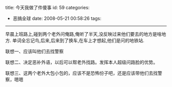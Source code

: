 title: 今天我做了件傻事
id: 59
categories:
  - 恶搞全球
date: 2008-05-21 00:58:26
tags:
---

<div id="msgcns!9697D6160EFEBC17!1664" class="bvMsg">

早晨上班路上,碰到两个老外问俺路,俺听了半天,没反映过来他们要去的地方是啥地方.
单词全忘记鸟,后来,后来到了换车,在车上才想起,他们是问的地铁站.

联想一、应该叫他们去找警察

联想二、决定恶补外语，以后可以帮老外找路。发挥本人超级问路脸的优势。

联想三、这两个老外大包小包的，应该不是恐怖份子吧，还是应该带他们去找警察，嗯嗯
</div>